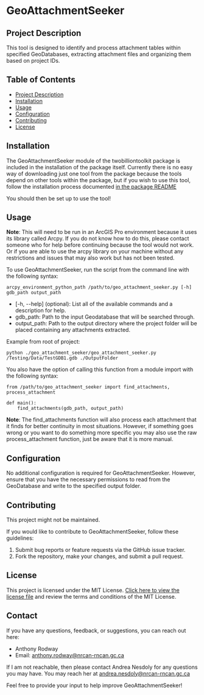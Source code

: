 # GeoAttachmentSeeker

## Project Description

This tool is designed to identify and process attachment tables within specified GeoDatabases, extracting attachment files and organizing them based on project IDs.

## Table of Contents

- [Project Description](#project-description)
- [Installation](#installation)
- [Usage](#usage)
- [Configuration](#configuration)
- [Contributing](#contributing)
- [License](#license)

## Installation

The GeoAttachmentSeeker module of the twobilliontoolkit package is included in the installation of the package itself. Currently there is no easy way of downloading just one tool from the package because the tools depend on other tools within the package, but if you wish to use this tool, follow the installation process documented [in the package README](../../README.md)

You should then be set up to use the tool!

## Usage

**Note**: This will need to be run in an ArcGIS Pro environment because it uses its library called Arcpy. If you do not know how to do this, please contact someone who for help before continuing because the tool would not work. Or if you are able to use the arcpy library on your machine without any restrictions and issues that may also work but has not been tested.

To use GeoAttachmentSeeker, run the script from the command line with the following syntax:
```
arcpy_environment_python_path /path/to/geo_attachment_seeker.py [-h] gdb_path output_path
```
- [-h, --help] (optional): List all of the available commands and a description for help.
- gdb_path: Path to the input Geodatabase that will be searched through.
- output_path: Path to the output directory where the project folder will be placed containing any attachments extracted.

Example from root of project:
```
python ./geo_attachment_seeker/geo_attachment_seeker.py /Testing/Data/TestGDB1.gdb ./OutputFolder
```

You also have the option of calling this function from a module import with the following syntax:
```
from /path/to/geo_attachment_seeker import find_attachments, process_attachment

def main():
    find_attachments(gdb_path, output_path)
```
**Note**: The find_attachments function will also process each attachment that it finds for better continuity in most situations. However, if something goes wrong or you want to do something more specific you may also use the raw process_attachment function, just be aware that it is more manual.

## Configuration

No additional configuration is required for GeoAttachmentSeeker. However, ensure that you have the necessary permissions to read from the GeoDatabase and write to the specified output folder.

## Contributing

This project might not be maintained.

If you would like to contribute to GeoAttachmentSeeker, follow these guidelines:

1. Submit bug reports or feature requests via the GitHub issue tracker.
2. Fork the repository, make your changes, and submit a pull request.

## License

This project is licensed under the MIT License. [Click here to view the license file](../LICENSE) and review the terms and conditions of the MIT License.

## Contact

If you have any questions, feedback, or suggestions, you can reach out here:

- Anthony Rodway
- Email: anthony.rodway@nrcan-rncan.gc.ca

If I am not reachable, then please contact Andrea Nesdoly for any questions you may have. You may reach her at andrea.nesdoly@nrcan-rncan.gc.ca

Feel free to provide your input to help improve GeoAttachmentSeeker!
